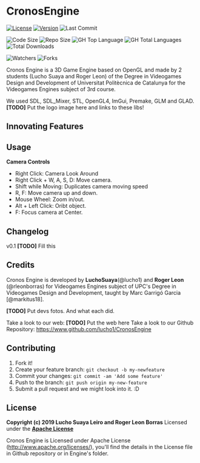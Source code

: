 # CronosEngine
[![License](https://img.shields.io/github/license/lucho1/CronosEngine?color=red&label=License&style=plastic)](https://github.com/lucho1/CronosEngine/blob/master/LICENSE)
[![Version](https://img.shields.io/github/v/tag/lucho1/CronosEngine?color=blue&label=Version&style=plastic)](https://github.com/lucho1/CronosEngine/releases)
![Last Commit](https://img.shields.io/github/last-commit/lucho1/CronosEngine?color=blue&label=Last%20Commit&style=plastic)

![Code Size](https://img.shields.io/github/languages/code-size/lucho1/CronosEngine?color=green&label=Code%20Size)
![Repo Size](https://img.shields.io/github/repo-size/lucho1/CronosEngine?color=green&label=Repo%20Size&style=plastic)
![GH Top Language](https://img.shields.io/github/languages/top/lucho1/CronosEngine?color=green&style=plastic)
![GH Total Languages](https://img.shields.io/github/languages/count/lucho1/CronosEngine?color=green)
![Total Downloads](https://img.shields.io/github/downloads/lucho1/CronosEngine/total?color=yellow&label=Total%20Downloads&style=plastic)

![Watchers](https://img.shields.io/github/watchers/lucho1/CronosEngine?style=social)
![Forks](https://img.shields.io/github/forks/lucho1/CronosEngine?style=social)

Cronos Engine is a 3D Game Engine based on OpenGL and made by 2 students (Lucho Suaya and Roger Leon) of the Degree in Videogames Design and Development of Universitat Politècnica de Catalunya for the Videogames Engines subject of 3rd course.

We used SDL, SDL_Mixer, STL, OpenGL4, ImGui, Premake, GLM and GLAD.
**[TODO]** Put the logo image here and links to these libs!

## Innovating Features

## Usage
**Camera Controls** 
* Right Click: Camera Look Around
* Right Click + W, A, S, D: Move camera.
* Shift while Moving: Duplicates camera moving speed
* R, F: Move camera up and down.
* Mouse Wheel: Zoom in/out.
* Alt + Left Click: Oribt object.
* F: Focus camera at Center.

## Changelog
v0.1 **[TODO]** Fill this

## Credits
Cronos Engine is developed by **LuchoSuaya**(@lucho1) and **Roger Leon** (@rleonborras) for Videogames Engines subject of UPC's Degree in Videogames Design and Development, taught by Marc Garrigó Garcia [@markitus18].

**[TODO]** Put devs fotos. And what each did.

Take a look to our web: **[TODO]** Put the web here
Take a look to our Github Repository: https://www.github.com/lucho1/CronosEngine

## Contributing
1. Fork it!
2. Create your feature branch: `git checkout -b my-newfeature`
3. Commit your changes: `git commit -am 'Add some
feature'`
4. Push to the branch: `git push origin my-new-feature`
5. Submit a pull request and we might look into it. :D

## License
**Copyright (c) 2019 Lucho Suaya Leiro and Roger Leon Borras**
Licensed under the **[Apache License](LICENSE.txt)**

Cronos Engine is Licensed under Apache License (http://www.apache.org/licenses/), you'll find the details in the License file in Github repository or in Engine's folder.
